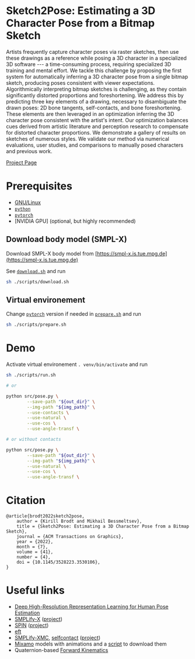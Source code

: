 # Sketch2Pose: Estimating a 3D Character Pose from a Bitmap Sketch

Artists frequently capture character poses via raster sketches, then use these
drawings as a reference while posing a 3D character in a specialized 3D
software --- a time-consuming process, requiring specialized 3D training and
mental effort. We tackle this challenge by proposing the first system for
automatically inferring a 3D character pose from a single bitmap sketch,
producing poses consistent with viewer expectations. Algorithmically
interpreting bitmap sketches is challenging, as they contain significantly
distorted proportions and foreshortening. We address this by predicting three
key elements of a drawing, necessary to disambiguate the drawn poses: 2D bone
tangents, self-contacts, and bone foreshortening. These elements are then
leveraged in an optimization inferring the 3D character pose consistent with
the artist's intent. Our optimization balances cues derived from artistic
literature and perception research to compensate for distorted character
proportions. We demonstrate a gallery of results on sketches of numerous
styles. We validate our method via numerical evaluations, user studies, and
comparisons to manually posed characters and previous work.

[Project Page](http://www-labs.iro.umontreal.ca/~bmpix/sketch2pose/)

# Prerequisites

- [GNU/Linux](https://www.gnu.org/gnu/linux-and-gnu.en.html)
- [`python`](https://python.org)
- [`pytorch`](https://pytorch.org/)
- [NVIDIA GPU] (optional, but highly recommended)

## Download body model (SMPL-X)

Download SMPL-X body model from
[https://smpl-x.is.tue.mpg.de](https://smpl-x.is.tue.mpg.de)

See [`download.sh`](./scripts/download.sh) and run

```bash
sh ./scripts/download.sh
```

## Virtual environement

Change [`pytorch`](https://pytorch.org/) version if needed in
[`prepare.sh`](./scripts/prepare.sh) and run

```bash
sh ./scripts/prepare.sh
```

# Demo

Activate virtual environement `. venv/bin/activate` and run

```bash
sh ./scripts/run.sh

# or

python src/pose.py \
        --save-path "${out_dir}" \
        --img-path "${img_path}" \
        --use-contacts \
        --use-natural \
        --use-cos \
        --use-angle-transf \

# or without contacts

python src/pose.py \
        --save-path "${out_dir}" \
        --img-path "${img_path}" \
        --use-natural \
        --use-cos \
        --use-angle-transf \
```

# Citation

```
@article{brodt2022sketch2pose,
    author = {Kirill Brodt and Mikhail Bessmeltsev},
    title = {Sketch2Pose: Estimating a 3D Character Pose from a Bitmap Sketch},
    journal = {ACM Transactions on Graphics},
    year = {2022},
    month = {7},
    volume = {41},
    number = {4},
    doi = {10.1145/3528223.3530106},
}
```

# Useful links

- [Deep High-Resolution Representation Learning for Human Pose Estimation](https://github.com/leoxiaobin/deep-high-resolution-net.pytorch/)
- [SMPLify-X](https://github.com/vchoutas/smplify-x) ([project](https://smpl-x.is.tue.mpg.de/))
- [SPIN](https://github.com/nkolot/SPIN) ([project](https://www.seas.upenn.edu/~nkolot/projects/spin/))
- [eft](https://github.com/facebookresearch/eft)
- [SMPLify-XMC](https://github.com/muelea/smplify-xmc), [selfcontact](https://github.com/muelea/selfcontact) ([project](https://tuch.is.tue.mpg.de/))
- [Mixamo](https://www.mixamo.com) models with animations and a
  [script](https://forums.unrealengine.com/community/community-content-tools-and-tutorials/1376068-script-mixamo-download-script)
  to download them
- Quaternion-based [Forward
  Kinematics](https://github.com/facebookresearch/QuaterNet)
